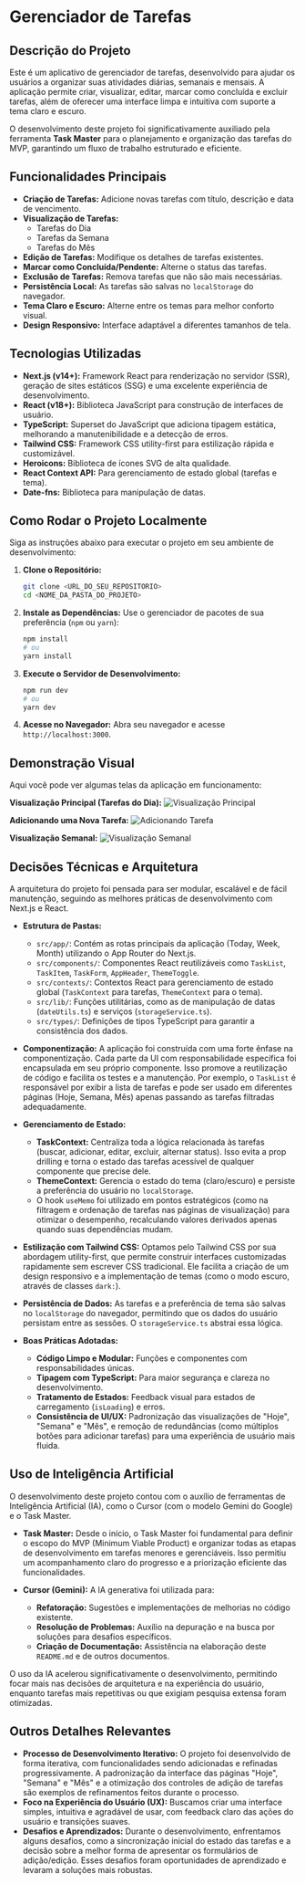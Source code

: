# Gerenciador de Tarefas

## Descrição do Projeto

Este é um aplicativo de gerenciador de tarefas, desenvolvido para ajudar os usuários a organizar suas atividades diárias, semanais e mensais. A aplicação permite criar, visualizar, editar, marcar como concluída e excluir tarefas, além de oferecer uma interface limpa e intuitiva com suporte a tema claro e escuro.

O desenvolvimento deste projeto foi significativamente auxiliado pela ferramenta **Task Master** para o planejamento e organização das tarefas do MVP, garantindo um fluxo de trabalho estruturado e eficiente.

## Funcionalidades Principais

*   **Criação de Tarefas:** Adicione novas tarefas com título, descrição e data de vencimento.
*   **Visualização de Tarefas:**
    *   Tarefas do Dia
    *   Tarefas da Semana
    *   Tarefas do Mês
*   **Edição de Tarefas:** Modifique os detalhes de tarefas existentes.
*   **Marcar como Concluída/Pendente:** Alterne o status das tarefas.
*   **Exclusão de Tarefas:** Remova tarefas que não são mais necessárias.
*   **Persistência Local:** As tarefas são salvas no `localStorage` do navegador.
*   **Tema Claro e Escuro:** Alterne entre os temas para melhor conforto visual.
*   **Design Responsivo:** Interface adaptável a diferentes tamanhos de tela.

## Tecnologias Utilizadas

*   **Next.js (v14+):** Framework React para renderização no servidor (SSR), geração de sites estáticos (SSG) e uma excelente experiência de desenvolvimento.
*   **React (v18+):** Biblioteca JavaScript para construção de interfaces de usuário.
*   **TypeScript:** Superset do JavaScript que adiciona tipagem estática, melhorando a manutenibilidade e a detecção de erros.
*   **Tailwind CSS:** Framework CSS utility-first para estilização rápida e customizável.
*   **Heroicons:** Biblioteca de ícones SVG de alta qualidade.
*   **React Context API:** Para gerenciamento de estado global (tarefas e tema).
*   **Date-fns:** Biblioteca para manipulação de datas.

## Como Rodar o Projeto Localmente

Siga as instruções abaixo para executar o projeto em seu ambiente de desenvolvimento:

1.  **Clone o Repositório:**
    ```bash
    git clone <URL_DO_SEU_REPOSITORIO>
    cd <NOME_DA_PASTA_DO_PROJETO>
    ```

2.  **Instale as Dependências:**
    Use o gerenciador de pacotes de sua preferência (`npm` ou `yarn`):
    ```bash
    npm install
    # ou
    yarn install
    ```

3.  **Execute o Servidor de Desenvolvimento:**
    ```bash
    npm run dev
    # ou
    yarn dev
    ```

4.  **Acesse no Navegador:**
    Abra seu navegador e acesse `http://localhost:3000`.

## Demonstração Visual

Aqui você pode ver algumas telas da aplicação em funcionamento:

**Visualização Principal (Tarefas do Dia):**
![Visualização Principal](public/assets/today.png)

**Adicionando uma Nova Tarefa:**
![Adicionando Tarefa](public/assets/week_task.png)

**Visualização Semanal:**
![Visualização Semanal](public/assets/week.png)


## Decisões Técnicas e Arquitetura

A arquitetura do projeto foi pensada para ser modular, escalável e de fácil manutenção, seguindo as melhores práticas de desenvolvimento com Next.js e React.

*   **Estrutura de Pastas:**
    *   `src/app/`: Contém as rotas principais da aplicação (Today, Week, Month) utilizando o App Router do Next.js.
    *   `src/components/`: Componentes React reutilizáveis como `TaskList`, `TaskItem`, `TaskForm`, `AppHeader`, `ThemeToggle`.
    *   `src/contexts/`: Contextos React para gerenciamento de estado global (`TaskContext` para tarefas, `ThemeContext` para o tema).
    *   `src/lib/`: Funções utilitárias, como as de manipulação de datas (`dateUtils.ts`) e serviços (`storageService.ts`).
    *   `src/types/`: Definições de tipos TypeScript para garantir a consistência dos dados.

*   **Componentização:**
    A aplicação foi construída com uma forte ênfase na componentização. Cada parte da UI com responsabilidade específica foi encapsulada em seu próprio componente. Isso promove a reutilização de código e facilita os testes e a manutenção. Por exemplo, o `TaskList` é responsável por exibir a lista de tarefas e pode ser usado em diferentes páginas (Hoje, Semana, Mês) apenas passando as tarefas filtradas adequadamente.

*   **Gerenciamento de Estado:**
    *   **TaskContext:** Centraliza toda a lógica relacionada às tarefas (buscar, adicionar, editar, excluir, alternar status). Isso evita a prop drilling e torna o estado das tarefas acessível de qualquer componente que precise dele.
    *   **ThemeContext:** Gerencia o estado do tema (claro/escuro) e persiste a preferência do usuário no `localStorage`.
    *   O hook `useMemo` foi utilizado em pontos estratégicos (como na filtragem e ordenação de tarefas nas páginas de visualização) para otimizar o desempenho, recalculando valores derivados apenas quando suas dependências mudam.

*   **Estilização com Tailwind CSS:**
    Optamos pelo Tailwind CSS por sua abordagem utility-first, que permite construir interfaces customizadas rapidamente sem escrever CSS tradicional. Ele facilita a criação de um design responsivo e a implementação de temas (como o modo escuro, através de classes `dark:`).

*   **Persistência de Dados:**
    As tarefas e a preferência de tema são salvas no `localStorage` do navegador, permitindo que os dados do usuário persistam entre as sessões. O `storageService.ts` abstrai essa lógica.

*   **Boas Práticas Adotadas:**
    *   **Código Limpo e Modular:** Funções e componentes com responsabilidades únicas.
    *   **Tipagem com TypeScript:** Para maior segurança e clareza no desenvolvimento.
    *   **Tratamento de Estados:** Feedback visual para estados de carregamento (`isLoading`) e erros.
    *   **Consistência de UI/UX:** Padronização das visualizações de "Hoje", "Semana" e "Mês", e remoção de redundâncias (como múltiplos botões para adicionar tarefas) para uma experiência de usuário mais fluida.

## Uso de Inteligência Artificial

O desenvolvimento deste projeto contou com o auxílio de ferramentas de Inteligência Artificial (IA), como o Cursor (com o modelo Gemini do Google) e o Task Master.

*   **Task Master:** Desde o início, o Task Master foi fundamental para definir o escopo do MVP (Minimum Viable Product) e organizar todas as etapas de desenvolvimento em tarefas menores e gerenciáveis. Isso permitiu um acompanhamento claro do progresso e a priorização eficiente das funcionalidades.

*   **Cursor (Gemini):** A IA generativa foi utilizada para:
    *   **Refatoração:** Sugestões e implementações de melhorias no código existente.
    *   **Resolução de Problemas:** Auxílio na depuração e na busca por soluções para desafios específicos.
    *   **Criação de Documentação:** Assistência na elaboração deste `README.md` e de outros documentos.

O uso da IA acelerou significativamente o desenvolvimento, permitindo focar mais nas decisões de arquitetura e na experiência do usuário, enquanto tarefas mais repetitivas ou que exigiam pesquisa extensa foram otimizadas.

## Outros Detalhes Relevantes

*   **Processo de Desenvolvimento Iterativo:** O projeto foi desenvolvido de forma iterativa, com funcionalidades sendo adicionadas e refinadas progressivamente. A padronização da interface das páginas "Hoje", "Semana" e "Mês" e a otimização dos controles de adição de tarefas são exemplos de refinamentos feitos durante o processo.
*   **Foco na Experiência do Usuário (UX):** Buscamos criar uma interface simples, intuitiva e agradável de usar, com feedback claro das ações do usuário e transições suaves.
*   **Desafios e Aprendizados:** Durante o desenvolvimento, enfrentamos alguns desafios, como a sincronização inicial do estado das tarefas e a decisão sobre a melhor forma de apresentar os formulários de adição/edição. Esses desafios foram oportunidades de aprendizado e levaram a soluções mais robustas.

